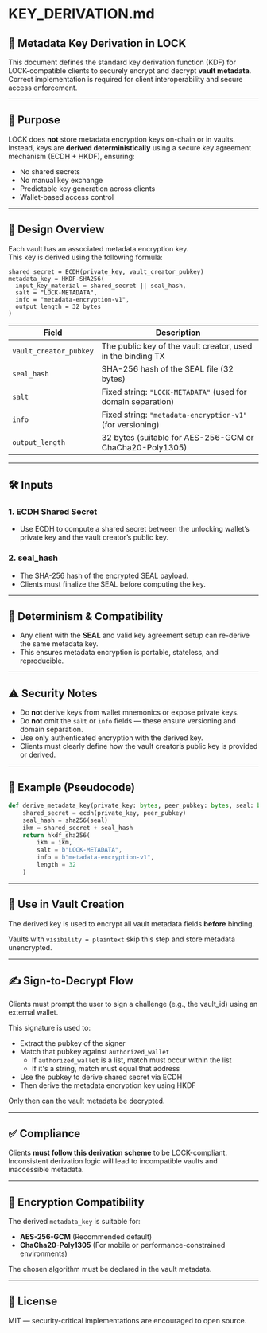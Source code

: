 # KEY_DERIVATION.md

## 🔐 Metadata Key Derivation in LOCK

This document defines the standard key derivation function (KDF) for LOCK-compatible clients to securely encrypt and decrypt **vault metadata**. Correct implementation is required for client interoperability and secure access enforcement.

---

## 🎯 Purpose

LOCK does **not** store metadata encryption keys on-chain or in vaults.  
Instead, keys are **derived deterministically** using a secure key agreement mechanism (ECDH + HKDF), ensuring:

- No shared secrets  
- No manual key exchange  
- Predictable key generation across clients  
- Wallet-based access control  

---

## 📐 Design Overview

Each vault has an associated metadata encryption key.  
This key is derived using the following formula:

```plaintext
shared_secret = ECDH(private_key, vault_creator_pubkey)
metadata_key = HKDF-SHA256(
  input_key_material = shared_secret || seal_hash,
  salt = "LOCK-METADATA",
  info = "metadata-encryption-v1",
  output_length = 32 bytes
)
```

| Field | Description |
|-------|-------------|
| `vault_creator_pubkey` | The public key of the vault creator, used in the binding TX |
| `seal_hash` | SHA-256 hash of the SEAL file (32 bytes) |
| `salt` | Fixed string: `"LOCK-METADATA"` (used for domain separation) |
| `info` | Fixed string: `"metadata-encryption-v1"` (for versioning) |
| `output_length` | 32 bytes (suitable for AES-256-GCM or ChaCha20-Poly1305) |

---

## 🛠️ Inputs

### 1. **ECDH Shared Secret**

- Use ECDH to compute a shared secret between the unlocking wallet’s private key and the vault creator’s public key.

### 2. **seal_hash**

- The SHA-256 hash of the encrypted SEAL payload.  
- Clients must finalize the SEAL before computing the key.

---

## 🔄 Determinism & Compatibility

- Any client with the **SEAL** and valid key agreement setup can re-derive the same metadata key.
- This ensures metadata encryption is portable, stateless, and reproducible.

---

## ⚠️ Security Notes

- Do **not** derive keys from wallet mnemonics or expose private keys.
- Do **not** omit the `salt` or `info` fields — these ensure versioning and domain separation.
- Use only authenticated encryption with the derived key.
- Clients must clearly define how the vault creator’s public key is provided or derived.

---

## 🧪 Example (Pseudocode)

```python
def derive_metadata_key(private_key: bytes, peer_pubkey: bytes, seal: bytes) -> bytes:
    shared_secret = ecdh(private_key, peer_pubkey)
    seal_hash = sha256(seal)
    ikm = shared_secret + seal_hash
    return hkdf_sha256(
        ikm = ikm,
        salt = b"LOCK-METADATA",
        info = b"metadata-encryption-v1",
        length = 32
    )
```

---

## 🧩 Use in Vault Creation

The derived key is used to encrypt all vault metadata fields **before** binding.

Vaults with `visibility = plaintext` skip this step and store metadata unencrypted.

---

## ✍️ Sign-to-Decrypt Flow

Clients must prompt the user to sign a challenge (e.g., the vault_id) using an external wallet.

This signature is used to:

- Extract the pubkey of the signer
- Match that pubkey against `authorized_wallet`
  - If `authorized_wallet` is a list, match must occur within the list
  - If it's a string, match must equal that address
- Use the pubkey to derive shared secret via ECDH
- Then derive the metadata encryption key using HKDF

Only then can the vault metadata be decrypted.

---

## ✅ Compliance

Clients **must follow this derivation scheme** to be LOCK-compliant.  
Inconsistent derivation logic will lead to incompatible vaults and inaccessible metadata.

---

## 🔐 Encryption Compatibility

The derived `metadata_key` is suitable for:

- **AES-256-GCM** (Recommended default)
- **ChaCha20-Poly1305** (For mobile or performance-constrained environments)

The chosen algorithm must be declared in the vault metadata.

---

## 🧾 License

MIT — security-critical implementations are encouraged to open source.

